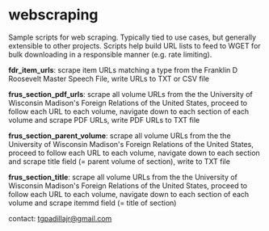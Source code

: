 # webscraping
Sample scripts for web scraping. 
Typically tied to use cases, but generally extensible to other projects.
Scripts help build URL lists to feed to WGET for bulk downloading in a responsible manner (e.g. rate limiting). 

**fdr_item_urls**: scrape item URLs matching a type from the Franklin D Roosevelt Master Speech File, write URLs to TXT or CSV file 

**frus_section_pdf_urls**: scrape all volume URLs from the the University of Wisconsin Madison's Foreign Relations of the United States, proceed to follow each URL to each volume, navigate down to each section of each volume and scrape PDF URLs, write PDF URLs to TXT file

**frus_section_parent_volume**: scrape all volume URLs from the the University of Wisconsin Madison's Foreign Relations of the United States, proceed to follow each URL to each volume, navigate down to each section and scrape title field (= parent volume of section), write to TXT file

**frus_section_title**: scrape all volume URLs from the the University of Wisconsin Madison's Foreign Relations of the United States, proceed to follow each URL to each volume, navigate down to each section of each volume and scrape itemmd field (= title of section)

contact: tgpadillajr@gmail.com
